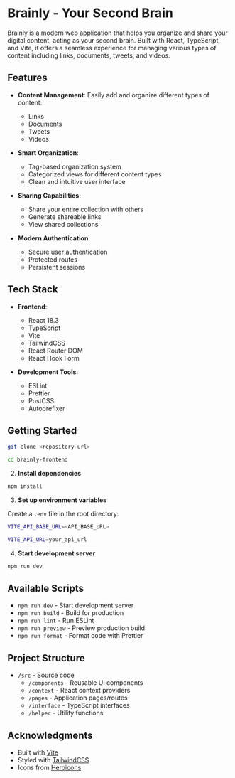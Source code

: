 # Brainly - Your Second Brain

Brainly is a modern web application that helps you organize and share your digital content, acting as your second brain. Built with React, TypeScript, and Vite, it offers a seamless experience for managing various types of content including links, documents, tweets, and videos.

## Features

- **Content Management**: Easily add and organize different types of content:

  - Links
  - Documents
  - Tweets
  - Videos

- **Smart Organization**:

  - Tag-based organization system
  - Categorized views for different content types
  - Clean and intuitive user interface

- **Sharing Capabilities**:

  - Share your entire collection with others
  - Generate shareable links
  - View shared collections

- **Modern Authentication**:
  - Secure user authentication
  - Protected routes
  - Persistent sessions

## Tech Stack

- **Frontend**:

  - React 18.3
  - TypeScript
  - Vite
  - TailwindCSS
  - React Router DOM
  - React Hook Form

- **Development Tools**:
  - ESLint
  - Prettier
  - PostCSS
  - Autoprefixer

## Getting Started

```bash
git clone <repository-url>

cd brainly-frontend
```

2. **Install dependencies**

```bash
npm install
```

3. **Set up environment variables**

Create a `.env` file in the root directory:

```bash
VITE_API_BASE_URL=<API_BASE_URL>

VITE_API_URL=your_api_url
```

4. **Start development server**

```bash
npm run dev
```

## Available Scripts

- `npm run dev` - Start development server
- `npm run build` - Build for production
- `npm run lint` - Run ESLint
- `npm run preview` - Preview production build
- `npm run format` - Format code with Prettier

## Project Structure

- `/src` - Source code
  - `/components` - Reusable UI components
  - `/context` - React context providers
  - `/pages` - Application pages/routes
  - `/interface` - TypeScript interfaces
  - `/helper` - Utility functions

## Acknowledgments

- Built with [Vite](https://vitejs.dev/)
- Styled with [TailwindCSS](https://tailwindcss.com/)
- Icons from [Heroicons](https://heroicons.com/)
